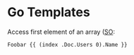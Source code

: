 # Go Templates

Access first element of an array ([SO](https://stackoverflow.com/a/52682686/125246):

```gotemplate
Foobar {{ (index .Doc.Users 0).Name }}
```